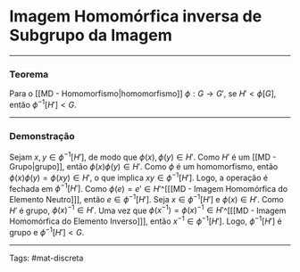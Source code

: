 # Imagem Homomórfica inversa de Subgrupo da Imagem

---

### Teorema

Para  o [[MD - Homomorfismo|homomorfismo]] $\phi:G \to G'$, se $H' < \phi[G]$, então $\phi^{-1}[H'] < G$.

---

### Demonstração

Sejam $x,y \in \phi^{-1}[H']$, de modo que $\phi(x),\phi(y)\in H'$. Como $H'$ é um [[MD - Grupo|grupo]], então $\phi(x)\phi(y)\in H'$. Como $\phi$ é um homomorfismo, então $\phi(x)\phi(y) = \phi(xy) \in H'$, o que implica $xy \in \phi^{-1}[H']$. Logo, a operação é fechada em $\phi^{-1}[H']$. Como $\phi(e)=e' \in H'$^[[[MD - Imagem Homomórfica do Elemento Neutro]]], então $e \in \phi^{-1}[H']$. Seja $x \in \phi^{-1}[H']$ e $\phi(x) \in H'$. Como $H'$ é grupo, $\phi(x)^{-1} \in H'$. Uma vez que $\phi(x^{-1}) = \phi(x)^{-1} \in H'$^[[[MD - Imagem Homomórfica do Elemento Inverso]]], então $x^{-1}\in \phi^{-1}[H']$. Logo, $\phi^{-1}[H']$ é grupo e $\phi^{-1}[H'] < G$.

---

Tags: #mat-discreta 